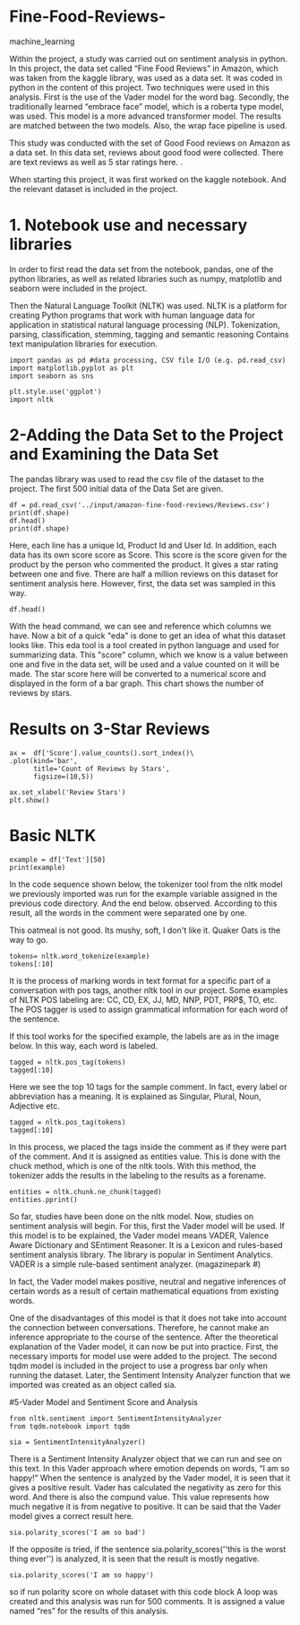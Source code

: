 # Fine-Food-Reviews-
machine_learning

Within the project, a study was carried out on sentiment analysis in python. In this project, the data set called “Fine Food Reviews” in Amazon, which was taken from the kaggle library, was used as a data set. It was coded in python in the content of this project. Two techniques were used in this analysis. First is the use of the Vader model for the word bag. Secondly, the traditionally learned “embrace face” model, which is a roberta type model, was used.
This model is a more advanced transformer model. The results are matched between the two models. Also, the wrap face pipeline is used.

This study was conducted with the set of Good Food reviews on Amazon as a data set. In this data set, reviews about good food were collected. There are text reviews as well as 5 star ratings here. .


When starting this project, it was first worked on the kaggle notebook. And the relevant dataset is included in the project.


# 1. Notebook use and necessary libraries

In order to first read the data set from the notebook, pandas, one of the python libraries, as well as related libraries such as numpy, matplotlib and seaborn were included in the project.

Then the Natural Language Toolkit (NLTK) was used. NLTK is a platform for creating Python programs that work with human language data for application in statistical natural language processing (NLP). Tokenization, parsing, classification, stemming, tagging and semantic reasoning
Contains text manipulation libraries for execution.



```import numpy as np # linear algebra
import pandas as pd #data processing, CSV file I/O (e.g. pd.read_csv)
import matplotlib.pyplot as plt
import seaborn as sns

plt.style.use('ggplot')
import nltk
```
# 2-Adding the Data Set to the Project and Examining the Data Set

The pandas library was used to read the csv file of the dataset to the project. The first 500 initial data of the Data Set are given.

```#Read in data
df = pd.read_csv('../input/amazon-fine-food-reviews/Reviews.csv')
print(df.shape)
df.head()
print(df.shape)
```

Here, each line has a unique Id, Product Id and User Id. In addition, each data has its own score score as Score. This score is the score given for the product by the person who commented the product. It gives a star rating between one and five. There are half a million reviews on this dataset for sentiment analysis here. However, first, the data set was sampled in this way.

```
df.head()
```
With the head command, we can see and reference which columns we have.
Now a bit of a quick "eda" is done to get an idea of what this dataset looks like. This eda tool is a tool created in python language and used for summarizing data. This "score" column, which we know is a value between one and five in the data set, will be used and a value counted on it will be made.
The star score here will be converted to a numerical score and displayed in the form of a bar graph. This chart shows the number of reviews by stars.


# Results on 3-Star Reviews
```
ax =  df['Score'].value_counts().sort_index()\
.plot(kind='bar',
      title='Count of Reviews by Stars',
      figsize=(10,5))

ax.set_xlabel('Review Stars')
plt.show()

```
# Basic NLTK
```
example = df['Text'][50]
print(example)
```
In the code sequence shown below, the tokenizer tool from the nltk model we previously imported was run for the example variable assigned in the previous code directory. And the end below. observed. According to this result, all the words in the comment were separated one by one.

This oatmeal is not good. Its mushy, soft, I don't like it. Quaker Oats is the way to go.

```
tokens= nltk.word_tokenize(example)
tokens[:10]
```

It is the process of marking words in text format for a specific part of a conversation with pos tags, another nltk tool in our project. Some examples of NLTK POS labeling are: CC, CD, EX, JJ, MD, NNP, PDT, PRP$, TO, etc. The POS tagger is used to assign grammatical information for each word of the sentence.

If this tool works for the specified example, the labels are as in the image below. In this way, each word is labeled.

```
tagged = nltk.pos_tag(tokens)
tagged[:10]
```

Here we see the top 10 tags for the sample comment. In fact, every label or abbreviation has a meaning. It is explained as Singular, Plural, Noun, Adjective etc.
```
tagged = nltk.pos_tag(tokens)
tagged[:10]
```

In this process, we placed the tags inside the comment as if they were part of the comment.
And it is assigned as entities value. This is done with the chuck method, which is one of the nltk tools. With this method, the tokenizer adds the results in the labeling to the results as a forename.

```
entities = nltk.chunk.ne_chunk(tagged)
entities.pprint()
```
So far, studies have been done on the nltk model. Now, studies on sentiment analysis will begin. For this, first the Vader model will be used. If this model is to be explained, the Vader model means VADER, Valence Aware Dictionary and SEntiment Reasoner. It is a Lexicon and rules-based sentiment analysis library. The library is popular in Sentiment Analytics. VADER is a simple rule-based sentiment analyzer. (magazinepark #)

In fact, the Vader model makes positive, neutral and negative inferences of certain words as a result of certain mathematical equations from existing words.

One of the disadvantages of this model is that it does not take into account the connection between conversations. Therefore, he cannot make an inference appropriate to the course of the sentence. After the theoretical explanation of the Vader model, it can now be put into practice.
First, the necessary imports for model use were added to the project.
The second tqdm model is included in the project to use a progress bar only when running the dataset. Later, the Sentiment Intensity Analyzer function that we imported was created as an object called sia.


#5-Vader Model and Sentiment Score and Analysis
```
from nltk.sentiment import SentimentIntensityAnalyzer
from tqdm.notebook import tqdm

sia = SentimentIntensityAnalyzer()
```

There is a Sentiment Intensity Analyzer object that we can run and see on this text.
In this Vader approach where emotion depends on words, “I am so happy!” When the sentence is analyzed by the Vader model, it is seen that it gives a positive result. Vader has calculated the negativity as zero for this word. And there is also the compund value. This value represents how much negative it is from negative to positive.
It can be said that the Vader model gives a correct result here.
```
sia.polarity_scores('I am so bad')
```
If the opposite is tried, if the sentence sia.polarity_scores(''this is the worst thing ever'') is analyzed, it is seen that the result is mostly negative.
```
sia.polarity_scores('I am so happy')
```



so if run polarity score on whole dataset with this code block
A loop was created and this analysis was run for 500 comments.
It is assigned a value named “res” for the results of this analysis.
